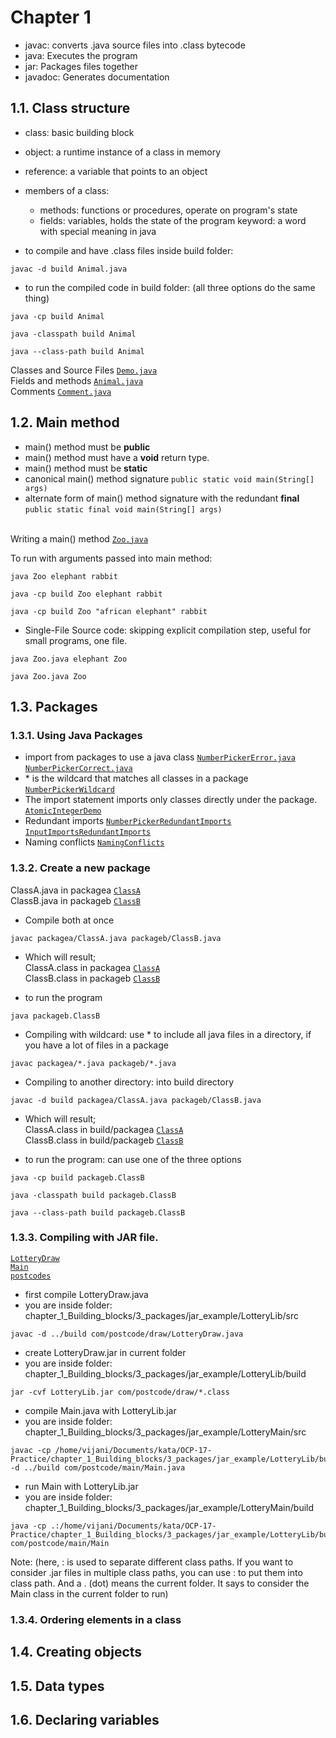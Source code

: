 # Chapter 1

- javac: converts .java source files into .class bytecode
- java: Executes the program
- jar: Packages files together
- javadoc: Generates documentation

## 1.1. Class structure

- class: basic building block
- object: a runtime instance of a class in memory
- reference: a variable that points to an object
- members of a class:
  - methods: functions or procedures, operate on program's state
  - fields: variables, holds the state of the program
keyword: a word with special meaning in java

- to compile and have .class files inside build folder:
```shell
javac -d build Animal.java 
```
- to run the compiled code in build folder: (all three options do the same thing)
```shell
java -cp build Animal
```
```shell
java -classpath build Animal
```
```shell
java --class-path build Animal
```

Classes and Source Files
[`Demo.java`](1_class_structure/Demo.java)
<br>Fields and methods
[`Animal.java`](1_class_structure/Animal.java)
<br>Comments
[`Comment.java`](1_class_structure/Comment.java)

## 1.2. Main method

- main() method must be **public**
- main() method must have a **void** return type.
- main() method must be **static**
- canonical main() method signature
    `public static void main(String[] args)` 
- alternate form of main() method signature with the redundant **final** 
    `public static final void main(String[] args)`

<br>Writing a main() method
[`Zoo.java`](2_main_method/Zoo.java)

To run with arguments passed into main method:
```shell
java Zoo elephant rabbit
```
```shell
java -cp build Zoo elephant rabbit
```
```shell
java -cp build Zoo "african elephant" rabbit
```

- Single-File Source code: skipping explicit compilation step, useful for small programs, one file.
```shell
java Zoo.java elephant Zoo
```
```shell
java Zoo.java Zoo
```

## 1.3. Packages
### 1.3.1. Using Java Packages
- import from packages to use a java class
[`NumberPickerError.java`](3_packages/NumberPickerError.java)
[`NumberPickerCorrect.java`](3_packages/NumberPickerCorrect.java) <br>
- \* is the wildcard that matches all classes in a package
[`NumberPickerWildcard`](3_packages/NumberPickerWildcard.java) <br>
- The import statement imports only classes directly under the package.
[`AtomicIntegerDemo`](3_packages/AtomicIntegerDemo.java) <br>
- Redundant imports
[`NumberPickerRedundantImports`](3_packages/NumberPickerRedundantImports.java)
[`InputImportsRedundantImports`](3_packages/InputImportsRedundantImports.java)<br>
- Naming conflicts
[`NamingConflicts`](3_packages/NamingConflicts.java)

### 1.3.2. Create a new package
ClassA.java in packagea [`ClassA`](3_packages/packagea/ClassA.java)<br>
ClassB.java in packageb [`ClassB`](3_packages/packageb/ClassB.java)
- Compile both at once
```shell
javac packagea/ClassA.java packageb/ClassB.java
```
- Which will result;<br>
ClassA.class in packagea [`ClassA`](3_packages/packagea/ClassA.class)<br>
ClassB.class in packageb [`ClassB`](3_packages/packageb/ClassB.class)

- to run the program
```shell
java packageb.ClassB
```

- Compiling with wildcard: use \* to include all java files in a directory, if you have a lot of files in a package
```shell
javac packagea/*.java packageb/*.java
``` 

- Compiling to another directory: into build directory
```shell
javac -d build packagea/ClassA.java packageb/ClassB.java
```
- Which will result;<br>
ClassA.class in build/packagea [`ClassA`](3_packages/build/packagea/ClassA.class)<br>
ClassB.class in build/packageb [`ClassB`](3_packages/build/packageb/ClassB.class)<br>

- to run the program: can use one of the three options
```shell
java -cp build packageb.ClassB
```
```shell
java -classpath build packageb.ClassB
```
```shell
java --class-path build packageb.ClassB
```

### 1.3.3. Compiling with JAR file.
[`LotteryDraw`](3_packages/jar_example/LotteryLib/src/com/postcode/draw/LotteryDraw.java)<br>
[`Main`](3_packages/jar_example/LotteryMain/src/com/postcode/main/Main.java)<br>
[`postcodes`](3_packages/jar_example/postcodes.txt)<br>
- first compile LotteryDraw.java
- you are inside folder: chapter_1_Building_blocks/3_packages/jar_example/LotteryLib/src
```shell
javac -d ../build com/postcode/draw/LotteryDraw.java
```
- create LotteryDraw.jar in current folder
- you are inside folder: chapter_1_Building_blocks/3_packages/jar_example/LotteryLib/build
```shell
jar -cvf LotteryLib.jar com/postcode/draw/*.class
```
- compile Main.java with LotteryLib.jar
- you are inside folder: chapter_1_Building_blocks/3_packages/jar_example/LotteryMain/src
```shell
javac -cp /home/vijani/Documents/kata/OCP-17-Practice/chapter_1_Building_blocks/3_packages/jar_example/LotteryLib/build/LotteryLib.jar -d ../build com/postcode/main/Main.java
```
- run Main with LotteryLib.jar
- you are inside folder: chapter_1_Building_blocks/3_packages/jar_example/LotteryMain/build
```shell
java -cp .:/home/vijani/Documents/kata/OCP-17-Practice/chapter_1_Building_blocks/3_packages/jar_example/LotteryLib/build/LotteryLib.jar com/postcode/main/Main
```

Note: (here, : is used to separate different class paths. If you want to consider .jar files in multiple class paths, you can use : to put them into class path. And a . (dot) means the current folder. It says to consider the Main class in the current folder to run)
<br>

### 1.3.4. Ordering elements in a class

## 1.4. Creating objects

## 1.5. Data types

## 1.6. Declaring variables
